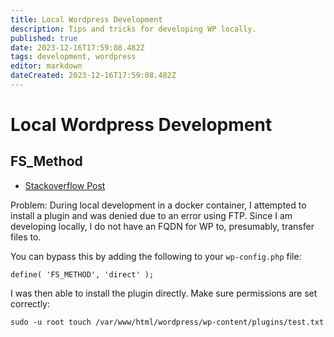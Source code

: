 ```yaml
---
title: Local Wordpress Development
description: Tips and tricks for developing WP locally.
published: true
date: 2023-12-16T17:59:08.482Z
tags: development, wordpress
editor: markdown
dateCreated: 2023-12-16T17:59:08.482Z
---
```


# Local Wordpress Development

## FS_Method

- [Stackoverflow Post](https://stackoverflow.com/questions/32073196/connection-information-wordpress-localhost-install)

Problem: During local development in a docker container, I attempted to install a plugin and was denied due to an error using FTP. Since I am developing locally, I do not have an FQDN for WP to, presumably, transfer files to. 

You can bypass this by adding the following to your `wp-config.php` file:

```
define( 'FS_METHOD', 'direct' );
```

I was then able to install the plugin directly. Make sure permissions are set correctly:

```
sudo -u root touch /var/www/html/wordpress/wp-content/plugins/test.txt
```
